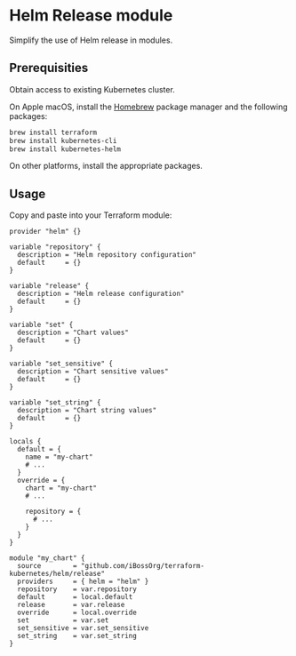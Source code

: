 # Helm Release module

Simplify the use of Helm release in modules.

## Prerequisities

Obtain access to existing Kubernetes cluster.

On Apple macOS, install the [Homebrew](https://brew.sh) package manager and
the following packages:
```bash
brew install terraform
brew install kubernetes-cli
brew install kubernetes-helm
```
On other platforms, install the appropriate packages.

## Usage

Copy and paste into your Terraform module:
```hcl
provider "helm" {}

variable "repository" {
  description = "Helm repository configuration"
  default     = {}
}

variable "release" {
  description = "Helm release configuration"
  default     = {}
}

variable "set" {
  description = "Chart values"
  default     = {}
}

variable "set_sensitive" {
  description = "Chart sensitive values"
  default     = {}
}

variable "set_string" {
  description = "Chart string values"
  default     = {}
}

locals {
  default = {
    name = "my-chart"
    # ...
  }
  override = {
    chart = "my-chart"
    # ...

    repository = {
      # ...
    }
  }
}

module "my_chart" {
  source        = "github.com/iBossOrg/terraform-kubernetes/helm/release"
  providers     = { helm = "helm" }
  repository    = var.repository
  default       = local.default
  release       = var.release
  override      = local.override
  set           = var.set
  set_sensitive = var.set_sensitive
  set_string    = var.set_string
}
```
<!-- BEGINNING OF PRE-COMMIT-TERRAFORM DOCS HOOK -->
<!-- END OF PRE-COMMIT-TERRAFORM DOCS HOOK -->

